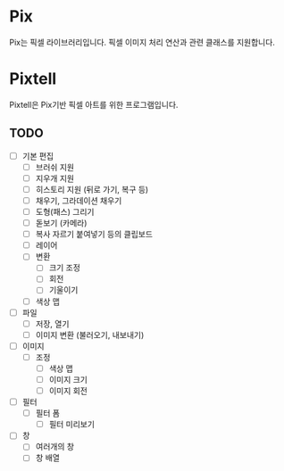 # Pix

Pix는 픽셀 라이브러리입니다. 픽셀 이미지 처리 연산과 관련 클래스를 지원합니다.

# Pixtell

Pixtell은 Pix기반 픽셀 아트를 위한 프로그램입니다.

## TODO

- [ ] 기본 편집
  - [ ] 브러쉬 지원
  - [ ] 지우개 지원
  - [ ] 히스토리 지원 (뒤로 가기, 복구 등)
  - [ ] 채우기, 그라데이션 채우기
  - [ ] 도형(패스) 그리기
  - [ ] 돋보기 (카메라)
  - [ ] 복사 자르기 붙여넣기 등의 클립보드
  - [ ] 레이어
  - [ ] 변환
    - [ ] 크기 조정
    - [ ] 회전
    - [ ] 기울이기
  - [ ] 색상 맵
- [ ] 파일
  - [ ] 저장, 열기
  - [ ] 이미지 변환 (불러오기, 내보내기)
- [ ] 이미지
  - [ ] 조정
    - [ ] 색상 맵
    - [ ] 이미지 크기
    - [ ] 이미지 회전
- [ ] 필터
  - [ ] 필터 폼
    - [ ] 필터 미리보기
- [ ] 창
  - [ ] 여러개의 창
  - [ ] 창 배열
